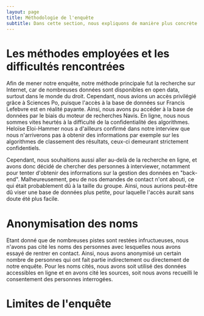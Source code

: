 ```yaml
---
layout: page
title: Méthodologie de l'enquête 
subtitle: Dans cette section, nous expliquons de manière plus concrète par quels moyens nous avons tenté de mener cette enquête, quelle méthodologie nous avons employé et à quelles difficultés nous nous sommes heurtés. 
---
```


# Les méthodes employées et les difficultés rencontrées 

Afin de mener notre enquête, notre méthode principale fut la recherche sur Internet, car de nombreuses données sont disponibles en open data, surtout dans le monde du droit. Cependant, nous avions un accès privilégié grâce à Sciences Po, puisque l'accès à la base de données sur Francis Lefebvre est en réalité payante. Ainsi, nous avons pu accéder à la base de données par le biais du moteur de recherches Navis. En ligne, nous nous sommes vites heurtés à la difficulté de la confidentialité des algorithmes. Heloïse Eloi-Hammer nous a d'ailleurs confirmé dans notre interview que nous n'arriverons pas à obtenir des informations par exemple sur les algorithmes de classement des résultats, ceux-ci demeurant strictement confidentiels.

Cependant, nous souhaitions aussi aller au-delà de la recherche en ligne, et avons donc décidé de chercher des personnes à interviewer, notamment pour tenter d'obtenir des informations sur la gestion des données en "back-end". Malheureusement, peu de nos demandes de contact n'ont abouti, ce qui était probablement dû à la taille du groupe. Ainsi, nous aurions peut-être dû viser une base de données plus petite, pour laquelle l'accès aurait sans doute été plus facile.


# Anonymisation des noms 

Etant donné que de nombreuses pistes sont restées infructueuses, nous n'avons pas cité les noms des personnes avec lesquelles nous avons essayé de rentrer en contact. Ainsi, nous avons anonymisé un certain nombre de personnes qui ont fait partie indirectement ou directement de notre enquête. Pour les noms cités, nous avons soit utilisé des données accessibles en ligne et en avons cité les sources, soit nous avons recueilli le consentement des personnes interrogées. 


# Limites de l'enquête


